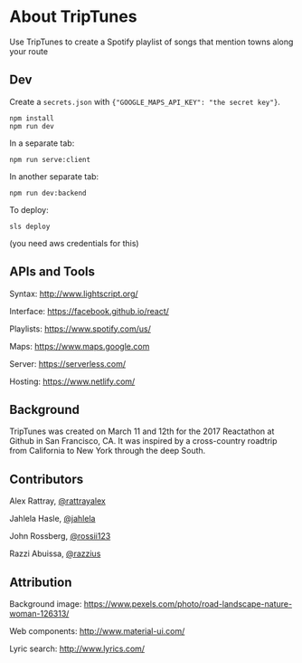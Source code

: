 # About TripTunes
Use TripTunes to create a Spotify playlist of songs that mention towns along your route

## Dev

Create a `secrets.json` with `{"GOOGLE_MAPS_API_KEY": "the secret key"}`.

    npm install
    npm run dev

In a separate tab:

    npm run serve:client

In another separate tab:

    npm run dev:backend

To deploy:

    sls deploy

(you need aws credentials for this)

## APIs and Tools
Syntax: http://www.lightscript.org/

Interface: https://facebook.github.io/react/

Playlists: https://www.spotify.com/us/

Maps: https://www.maps.google.com

Server: https://serverless.com/

Hosting: https://www.netlify.com/

## Background
TripTunes was created on March 11 and 12th for the 2017 Reactathon at Github in San Francisco, CA. It was inspired by a cross-country roadtrip from California to New York through the deep South.

## Contributors
 Alex Rattray, [@rattrayalex](https://github.com/rattrayalex)

 Jahlela Hasle, [@jahlela](https://github.com/jahlela)

 John Rossberg, [@rossii123](https://github.com/rossii123)

 Razzi Abuissa, [@razzius](https://github.com/razzius)


## Attribution
Background image: https://www.pexels.com/photo/road-landscape-nature-woman-126313/

Web components: http://www.material-ui.com/

Lyric search: http://www.lyrics.com/
